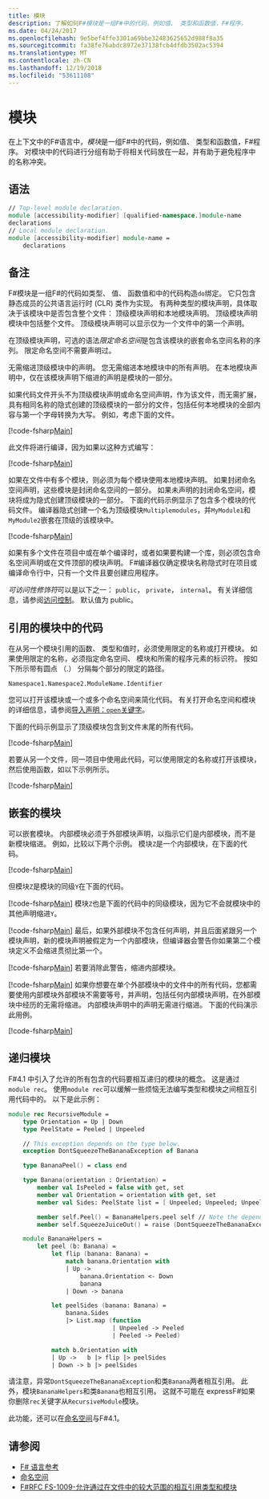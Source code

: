 ```yaml
---
title: 模块
description: 了解如何F#模块是一组F#中的代码，例如值、 类型和函数值，F#程序。
ms.date: 04/24/2017
ms.openlocfilehash: 9e5bef4ffe3301a69bbe32483625652d988f8a35
ms.sourcegitcommit: fa38fe76abdc8972e37138fcb4dfdb3502ac5394
ms.translationtype: MT
ms.contentlocale: zh-CN
ms.lasthandoff: 12/19/2018
ms.locfileid: "53611108"
---
```

# <a name="modules"></a>模块

在上下文中的F#语言中，*模块*是一组F#中的代码，例如值、 类型和函数值，F#程序。 对模块中的代码进行分组有助于将相关代码放在一起，并有助于避免程序中的名称冲突。

## <a name="syntax"></a>语法

```fsharp
// Top-level module declaration.
module [accessibility-modifier] [qualified-namespace.]module-name
declarations
// Local module declaration.
module [accessibility-modifier] module-name =
    declarations
```

## <a name="remarks"></a>备注

F#模块是一组F#的代码如类型、 值、 函数值和中的代码构造`do`绑定。 它只包含静态成员的公共语言运行时 (CLR) 类作为实现。 有两种类型的模块声明，具体取决于该模块中是否包含整个文件： 顶级模块声明和本地模块声明。 顶级模块声明模块中包括整个文件。 顶级模块声明可以显示仅为一个文件中的第一个声明。

在顶级模块声明，可选的语法*限定命名空间*是包含该模块的嵌套命名空间名称的序列。 限定命名空间不需要声明过。

无需缩进顶级模块中的声明。 您无需缩进本地模块中的所有声明。 在本地模块声明中，仅在该模块声明下缩进的声明是模块的一部分。

如果代码文件开头不为顶级模块声明或命名空间声明，作为该文件，而无需扩展，具有相同名称的隐式创建的顶级模块的一部分的文件，包括任何本地模块的全部内容与第一个字母转换为大写。 例如，考虑下面的文件。

[!code-fsharp[Main](../../../samples/snippets/fsharp/modules/snippet6601.fs)]

此文件将进行编译，因为如果以这种方式编写：

[!code-fsharp[Main](../../../samples/snippets/fsharp/modules/snippet6602.fs)]

如果在文件中有多个模块，则必须为每个模块使用本地模块声明。 如果封闭命名空间声明，这些模块是封闭命名空间的一部分。 如果未声明的封闭命名空间，模块将成为隐式创建顶级模块的一部分。 下面的代码示例显示了包含多个模块的代码文件。 编译器隐式创建一个名为顶级模块`Multiplemodules`，并`MyModule1`和`MyModule2`嵌套在顶级的该模块中。

[!code-fsharp[Main](../../../samples/snippets/fsharp/modules/snippet6603.fs)]

如果有多个文件在项目中或在单个编译时，或者如果要构建一个库，则必须包含命名空间声明或在文件顶部的模块声明。 F#编译器仅确定模块名称隐式时在项目或编译命令行中，只有一个文件且要创建应用程序。

*可访问性修饰符*可以是以下之一： `public`， `private`， `internal`。 有关详细信息，请参阅[访问控制](access-control.md)。 默认值为 public。

## <a name="referencing-code-in-modules"></a>引用的模块中的代码

在从另一个模块引用的函数、 类型和值时，必须使用限定的名称或打开模块。 如果使用限定的名称，必须指定命名空间、 模块和所需的程序元素的标识符。 按如下所示带有圆点 （.） 分隔每个部分的限定的路径。

`Namespace1.Namespace2.ModuleName.Identifier`

您可以打开该模块或一个或多个命名空间来简化代码。 有关打开命名空间和模块的详细信息，请参阅[导入声明：`open`关键字](import-declarations-the-open-keyword.md)。

下面的代码示例显示了顶级模块包含到文件末尾的所有代码。

[!code-fsharp[Main](../../../samples/snippets/fsharp/modules/snippet6604.fs)]

若要从另一个文件，同一项目中使用此代码，可以使用限定的名称或打开该模块，然后使用函数，如以下示例所示。

[!code-fsharp[Main](../../../samples/snippets/fsharp/modules/snippet6605.fs)]

## <a name="nested-modules"></a>嵌套的模块

可以嵌套模块。 内部模块必须于外部模块声明，以指示它们是内部模块，而不是新模块缩进。 例如，比较以下两个示例。 模块`Z`是一个内部模块，在下面的代码。

[!code-fsharp[Main](../../../samples/snippets/fsharp/modules/snippet6607.fs)]

但模块`Z`是模块的同级`Y`在下面的代码。

[!code-fsharp[Main](../../../samples/snippets/fsharp/modules/snippet6608.fs)]
模块`Z`也是下面的代码中的同级模块，因为它不会就模块中的其他声明缩进`Y`。

[!code-fsharp[Main](../../../samples/snippets/fsharp/modules/snippet6609.fs)]
最后，如果外部模块不包含任何声明，并且后面紧跟另一个模块声明，新的模块声明被假定为一个内部模块，但编译器会警告你如果第二个模块定义不会缩进贯彻比第一个。

[!code-fsharp[Main](../../../samples/snippets/fsharp/modules/snippet6610.fs)]
若要消除此警告，缩进内部模块。

[!code-fsharp[Main](../../../samples/snippets/fsharp/modules/snippet6611.fs)]
如果你想要在单个外部模块中的文件中的所有代码，您都需要使用内部模块外部模块不需要等号，并声明，包括任何内部模块声明，在外部模块中经历的无需将缩进。 内部模块声明中的声明无需进行缩进。 下面的代码演示此用例。

[!code-fsharp[Main](../../../samples/snippets/fsharp/modules/snippet6612.fs)]

## <a name="recursive-modules"></a>递归模块

F#4.1 中引入了允许的所有包含的代码要相互递归的模块的概念。  这是通过`module rec`。  使用`module rec`可以缓解一些烦恼无法编写类型和模块之间相互引用代码中的。  以下是此示例：

```fsharp
module rec RecursiveModule =
    type Orientation = Up | Down
    type PeelState = Peeled | Unpeeled

    // This exception depends on the type below.
    exception DontSqueezeTheBananaException of Banana

    type BananaPeel() = class end

    type Banana(orientation : Orientation) =
        member val IsPeeled = false with get, set
        member val Orientation = orientation with get, set
        member val Sides: PeelState list = [ Unpeeled; Unpeeled; Unpeeled; Unpeeled] with get, set

        member self.Peel() = BananaHelpers.peel self // Note the dependency on the BananaHelpers module.
        member self.SqueezeJuiceOut() = raise (DontSqueezeTheBananaException self) // This member depends on the exception above.

    module BananaHelpers =
        let peel (b: Banana) =
            let flip (banana: Banana) =
                match banana.Orientation with
                | Up -> 
                    banana.Orientation <- Down
                    banana
                | Down -> banana

            let peelSides (banana: Banana) =
                banana.Sides
                |> List.map (function
                             | Unpeeled -> Peeled
                             | Peeled -> Peeled)

            match b.Orientation with
            | Up ->   b |> flip |> peelSides
            | Down -> b |> peelSides
```

请注意，异常`DontSqueezeTheBananaException`和类`Banana`两者相互引用。  此外，模块`BananaHelpers`和类`Banana`也相互引用。  这就不可能在 expressF#如果你删除`rec`关键字从`RecursiveModule`模块。

此功能，还可以在[命名空间](namespaces.md)与F#4.1。

## <a name="see-also"></a>请参阅

- [F# 语言参考](index.md)
- [命名空间](namespaces.md)
- [F#RFC FS-1009-允许通过在文件中的较大范围的相互引用类型和模块](https://github.com/fsharp/fslang-design/blob/master/FSharp-4.1/FS-1009-mutually-referential-types-and-modules-single-scope.md)